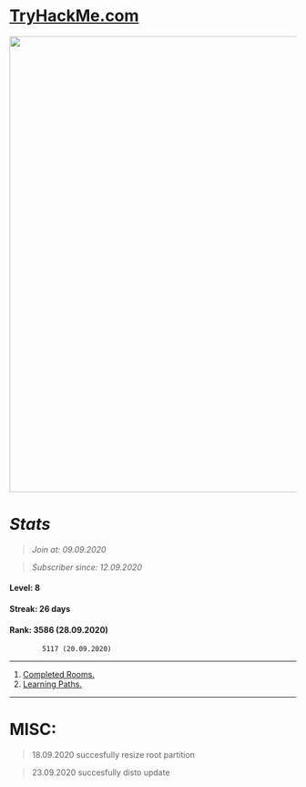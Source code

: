 # [TryHackMe.com](http://tryhackme.com)

<p align="center">
  <img width="800" src="https://github.com/sineczek/TryHackMe/blob/master/images/profile.png">
</p>

# *Stats*
>*Join at: 09.09.2020*

>*Subscriber since: 12.09.2020*

#### Level: 8
#### Streak: 26 days
#### Rank:	3586 (28.09.2020) 
			5117 (20.09.2020) 
-------

1. [Completed Rooms.](https://github.com/sineczek/TryHackMe/blob/master/rooms/rooms.md)
2. [Learning Paths.](https://github.com/sineczek/TryHackMe/blob/master/roomslearningpaths.md)





-----------------
# MISC:
>	18.09.2020 succesfully resize root partition

>	23.09.2020 succesfully disto update